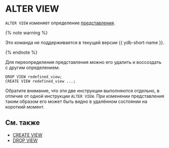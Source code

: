 # ALTER VIEW

`ALTER VIEW` изменяет определение [представления](../../../../concepts/datamodel/view).

{% note warning %}

Это команда не поддерживается в текущей версии {{ ydb-short-name }}.

{% endnote %}

Для переопределения представления можно его удалить и воссоздать с другим определением:
```yql
DROP VIEW redefined_view;
CREATE VIEW redefined_view ...;
```
Обратите внимание, что эти две инструкции выполняются отдельно, в отличие от одной инструкции `ALTER VIEW`. При изменении представления таким образом его может быть видно в удалённом состоянии на короткий момент.

## См. также

* [CREATE VIEW](create-view.md)
* [DROP VIEW](drop-view.md)